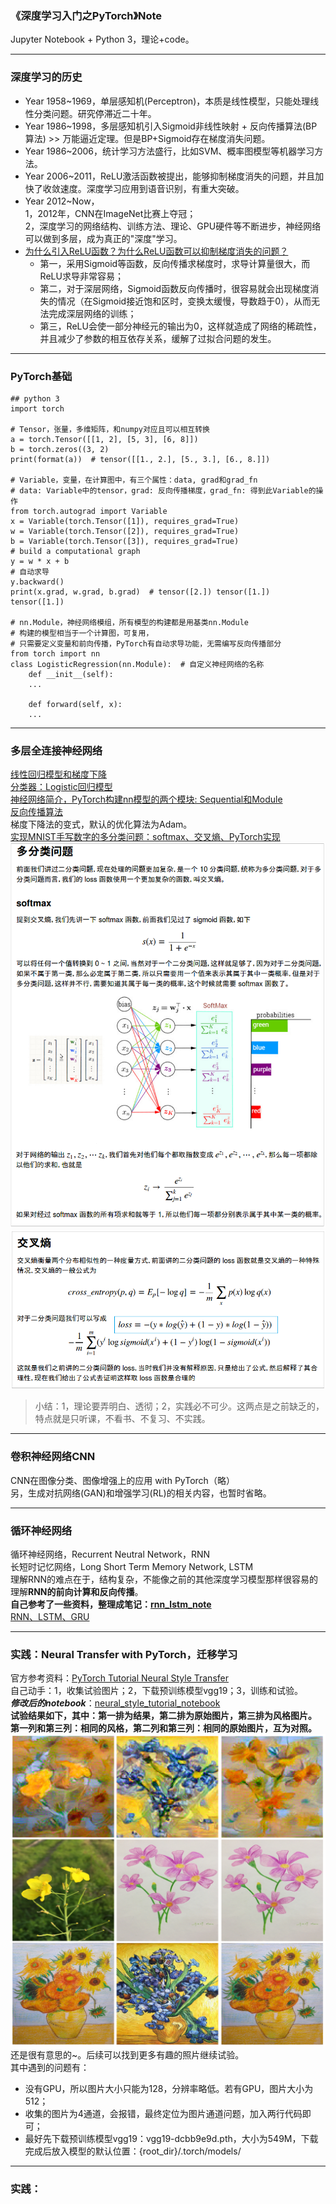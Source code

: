 ### 《深度学习入门之PyTorch》Note
Jupyter Notebook + Python 3，理论+code。  

------
### 深度学习的历史
- Year 1958~1969，单层感知机(Perceptron)，本质是线性模型，只能处理线性分类问题。研究停滞近二十年。
- Year 1986~1998，多层感知机引入Sigmoid非线性映射 + 反向传播算法(BP算法) >> 万能逼近定理。但是BP+Sigmoid存在梯度消失问题。
- Year 1986~2006，统计学习方法盛行，比如SVM、概率图模型等机器学习方法。
- Year 2006~2011，ReLU激活函数被提出，能够抑制梯度消失的问题，并且加快了收敛速度。深度学习应用到语音识别，有重大突破。
- Year 2012~Now，<br>1，2012年，CNN在ImageNet比赛上夺冠；<br>2，深度学习的网络结构、训练方法、理论、GPU硬件等不断进步，神经网络可以做到多层，成为真正的"深度"学习。
- [为什么引入ReLU函数？为什么ReLU函数可以抑制梯度消失的问题？](https://blog.csdn.net/u014114990/article/details/50144653)
  - 第一，采用Sigmoid等函数，反向传播求梯度时，求导计算量很大，而ReLU求导非常容易；
  - 第二，对于深层网络，Sigmoid函数反向传播时，很容易就会出现梯度消失的情况（在Sigmoid接近饱和区时，变换太缓慢，导数趋于0），从而无法完成深层网络的训练；
  - 第三，ReLU会使一部分神经元的输出为0，这样就造成了网络的稀疏性，并且减少了参数的相互依存关系，缓解了过拟合问题的发生。

------
### PyTorch基础
```
## python 3
import torch

# Tensor，张量，多维矩阵，和numpy对应且可以相互转换
a = torch.Tensor([[1, 2], [5, 3], [6, 8]])
b = torch.zeros((3, 2)
print(format(a))  # tensor([[1., 2.], [5., 3.], [6., 8.]])

# Variable，变量，在计算图中，有三个属性：data, grad和grad_fn
# data: Variable中的tensor，grad: 反向传播梯度，grad_fn: 得到此Variable的操作
from torch.autograd import Variable
x = Variable(torch.Tensor([1]), requires_grad=True)
w = Variable(torch.Tensor([2]), requires_grad=True)
b = Variable(torch.Tensor([3]), requires_grad=True)
# build a computational graph
y = w * x + b
# 自动求导
y.backward()
print(x.grad, w.grad, b.grad)  # tensor([2.]) tensor([1.]) tensor([1.])

# nn.Module，神经网络模组，所有模型的构建都是用基类nn.Module
# 构建的模型相当于一个计算图，可复用，
# 只需要定义变量和前向传播，PyTorch有自动求导功能，无需编写反向传播部分
from torch import nn
class LogisticRegression(nn.Module):  # 自定义神经网络的名称
    def __init__(self):
    ...

    def forward(self, x):
    ...

```

------
### 多层全连接神经网络
[线性回归模型和梯度下降](./ch3_nn/linear-regression-gradient-descend.ipynb)  
[分类器：Logistic回归模型](./ch3_nn/logistic-regression/logistic-regression.ipynb)  
[神经网络简介，PyTorch构建nn模型的两个模块: Sequential和Module](./ch3_nn/nn-sequential-module.ipynb)  
[反向传播算法](./ch3_nn/bp.ipynb)  
梯度下降法的变式，默认的优化算法为Adam。  
[实现MNIST手写数字的多分类问题：softmax、交叉熵、PyTorch实现](./ch3_nn/deep-nn.ipynb)  
![softmax](./ch3_nn/softmax.png)  
![cross entropy](./ch3_nn/loss_function.png)  
>小结：1，理论要弄明白、透彻；2，实践必不可少。这两点是之前缺乏的，特点就是只听课，不看书、不复习、不实践。

------
### 卷积神经网络CNN
CNN在图像分类、图像增强上的应用 with PyTorch（略）  
另，生成对抗网络(GAN)和增强学习(RL)的相关内容，也暂时省略。

------
### 循环神经网络
循环神经网络，Recurrent Neutral Network，RNN  
长短时记忆网络，Long Short Term Memory Network, LSTM  
理解RNN的难点在于，结构复杂，不能像之前的其他深度学习模型那样很容易的理解**RNN的前向计算和反向传播**。  
**自己参考了一些资料，整理成笔记：[rnn_lstm_note](../rnn_lstm/README.md)**  
[RNN、LSTM、GRU](./ch5_rnn/pytorch-rnn.ipynb)  

------
### 实践：Neural Transfer with PyTorch，迁移学习
官方参考资料：[PyTorch Tutorial Neural Style Transfer](https://pytorch.org/tutorials/advanced/neural_style_tutorial.html)  
自己动手：1，收集试验图片；2，下载预训练模型vgg19；3，训练和试验。  
***修改后的notebook***：[neural_style_tutorial_notebook](./neural_transfer_pytorch/neural_style_tutorial_revision.ipynb)  
**试验结果如下，其中：第一排为结果，第二排为原始图片，第三排为风格图片。  
第一列和第三列：相同的风格，第二列和第三列：相同的原始图片，互为对照。**    
![neural_tran_rst.png](./neural_transfer_pytorch/picture/neural_tran_rst.png)  
还是很有意思的~。后续可以找到更多有趣的照片继续试验。  
其中遇到的问题有：
- 没有GPU，所以图片大小只能为128，分辨率略低。若有GPU，图片大小为512；
- 收集的图片为4通道，会报错，最终定位为图片通道问题，加入两行代码即可；
- 最好先下载预训练模型vgg19：vgg19-dcbb9e9d.pth，大小为549M，下载完成后放入模型的默认位置：{root_dir}/.torch/models/

------
### 实践：
